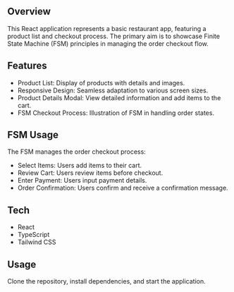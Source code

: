 ## Overview
This React application represents a basic restaurant app, featuring a product list and checkout process. The primary aim is to showcase Finite State Machine (FSM) principles in managing the order checkout flow.

## Features
- Product List: Display of products with details and images.
- Responsive Design: Seamless adaptation to various screen sizes.
- Product Details Modal: View detailed information and add items to the cart.
- FSM Checkout Process: Illustration of FSM in handling order states.

## FSM Usage
The FSM manages the order checkout process:

- Select Items: Users add items to their cart.
- Review Cart: Users review items before checkout.
- Enter Payment: Users input payment details.
- Order Confirmation: Users confirm and receive a confirmation message.

## Tech
- React
- TypeScript
- Tailwind CSS

## Usage
Clone the repository, install dependencies, and start the application.